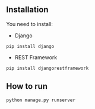 ## Installation
You need to install:
- Django
```
pip install django
```

- REST Framework
```
pip install djangorestframework
```

## How to run
```
python manage.py runserver
```
